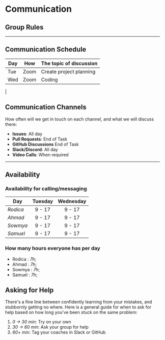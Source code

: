 # Communication

## Group Rules

<!-- any general rules you'd like to set for your group? -->

---

## Communication Schedule

| Day | How  | The topic of discussion |
| --- | :--: | ----------------------- |
| Tue | Zoom | Create project planning |
| Wed | Zoom | Coding                  |

|

## Communication Channels

How often will we get in touch on each channel, and what we will discuss there:

- **Issues**: All day
- **Pull Requests**: End of Task
- **GitHub Discussions** End of Task
- **Slack/Discord**: All day
- **Video Calls**: When required

---

## Availability

### Availability for calling/messaging

| Day      | Tuesday | Wednesday |
| -------- | :-----: | :-------: |
| _Rodica_ | 9 - 17  |  9 - 17   |
| _Ahmad_  | 9 - 17  |  9 - 17   |
| _Sowmya_ | 9 - 17  |  9 - 17   |
| _Samuel_ | 9 - 17  |  9 - 17   |

### How many hours everyone has per day

- Rodica : _7h_;
- Ahmad : _7h_;
- Sowmya : _7h_;
- Samuel : _7h_;

## Asking for Help

There's a fine line between confidently learning from your mistakes, and
stubbornly getting no where. Here is a general guide for when to ask for help
based on how long you've been stuck on the same problem:

1. _0 -> 30 min_: Try on your own
2. _30 -> 60 min_: Ask your group for help
3. _60+ min_: Tag your coaches in Slack or GitHub
